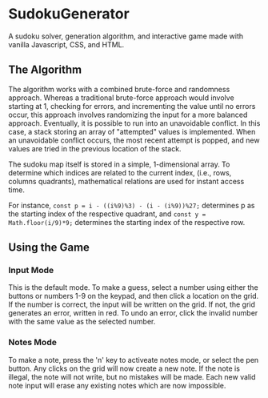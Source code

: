 # SudokuGenerator
A sudoku solver, generation algorithm, and interactive game made with vanilla Javascript, CSS, and HTML. 

## The Algorithm
The algorithm works with a combined brute-force and randomness approach. Whereas a traditional brute-force approach would involve starting at 1, checking for errors, and incrementing the value until no errors occur, this approach involves randomizing the input for a more balanced approach. Eventually, it is possible to run into an unavoidable conflict. In this case, a stack storing an array of "attempted" values is implemented. When an unavoidable conflict occurs, the most recent attempt is popped, and new values are tried in the previous location of the stack. 

The sudoku map itself is stored in a simple, 1-dimensional array. To determine which indices are related to the current index, (i.e., rows, columns quadrants), mathematical relations are used for instant access time. 

For instance, `const p = i - ((i%9)%3) - (i - (i%9))%27;` determines p as the starting index of the respective quadrant, and `const y = Math.floor(i/9)*9;` determines the starting index of the respective row. 

## Using the Game

### Input Mode
This is the default mode. To make a guess, select a number using either the buttons or numbers 1-9 on the keypad, and then click a location on the grid. 
If the number is correct, the input will be written on the grid. If not, the grid generates an error, written in red. To undo an error, click the invalid number with the same value as the selected number.

### Notes Mode

To make a note, press the 'n' key to activeate notes mode, or select the pen button. Any clicks on the grid will now create a new note. If the note is illegal, the note will not write, but no mistakes will be made. Each new valid note input will erase any existing notes which are now impossible.

